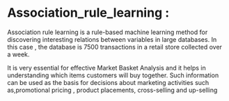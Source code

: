 # Association_rule_learning :

Association rule learning is a rule-based machine learning method for discovering interesting relations between variables in large databases. In this case , the database is 7500 transactions in a retail store collected over a week. 

It is very essential for effective Market Basket Analysis and it helps in understanding which items customers will buy together.
Such information can be used as the basis for decisions about marketing activities such as,promotional pricing , product placements, 
cross-selling and up-selling

